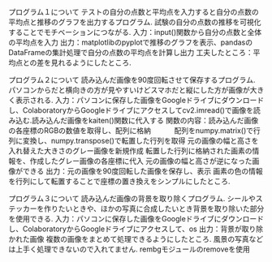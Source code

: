 プログラム１について
テストの自分の点数と平均点を入力すると自分の点数の平均点と推移のグラフを出力するプログラム.
試験の自分の点数の推移を可視化することでモチベーションにつながる.
入力：input()関数から自分の点数と全体の平均点を入力
出力：matplotlibのpyplotで推移のグラフを表示、pandasのDataFrameの集計処理で自分の点数の平均点を計算し出力
工夫したところ：平均点との差を見れるようにしたところ.


プログラム２について
読み込んだ画像を90度回転させて保存するプログラム.
パソコンからだと横向きの方が見やすいけどスマホだと縦にした方が画像が大きく表示される.
入力：パソコンに保存した画像をGoogleドライブにダウンロードし、ColaboratoryからGoogleドライブにアクセスしてcv2.imread()で画像を読み込む.読み込んだ画像をkaiten()関数に代入する
関数の内容：読み込んだ画像の各座標のRGBの数値を取得し、配列に格納
　　　配列をnumpy.matrix()で行列に変換し、numpy.transpose()で転置した行列を取得
      元の画像の幅と高さを入れ替えた大きさのグレー画像を新規作成
      転置した行列に格納された画素の情報を、作成したグレー画像の各座標に代入
      元の画像の幅と高さが逆になった画像ができる
出力：元の画像を90度回転した画像を保存し、表示
画素の色の情報を行列にして転置することで座標の置き換えをシンプルにしたところ.


プログラム３について
読み込んだ画像の背景を取り除くプログラム.
シールやステッカーを作りたいときや、ほかの写真に合成したいとき背景を取り除いた部分を使用できる.
入力：パソコンに保存した画像をGoogleドライブにダウンロードし、ColaboratoryからGoogleドライブにアクセスして、os
出力：背景が取り除かれた画像
複数の画像をまとめて処理できるようにしたところ.
風景の写真などは上手く処理できないので入れてません.
rembgモジュールのremoveを使用
